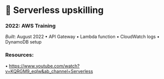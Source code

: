 #  🚀 Serverless upskilling
### 2022: AWS Training
*Built*: August 2022
• API Gateway
• Lambda function
• CloudWatch logs
• DynamoDB setup

### Resources:
• https://www.youtube.com/watch?v=KQRGM9_eqIw&ab_channel=Serverless

